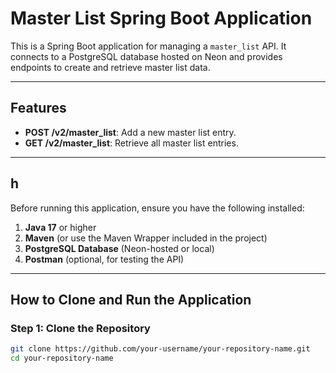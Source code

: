 # Master List Spring Boot Application

This is a Spring Boot application for managing a `master_list` API. It connects to a PostgreSQL database hosted on Neon and provides endpoints to create and retrieve master list data.

---

## Features
- **POST /v2/master_list**: Add a new master list entry.
- **GET /v2/master_list**: Retrieve all master list entries.

---

## h
Before running this application, ensure you have the following installed:
1. **Java 17** or higher
2. **Maven** (or use the Maven Wrapper included in the project)
3. **PostgreSQL Database** (Neon-hosted or local)
4. **Postman** (optional, for testing the API)

---

## How to Clone and Run the Application

### Step 1: Clone the Repository
```bash
git clone https://github.com/your-username/your-repository-name.git
cd your-repository-name